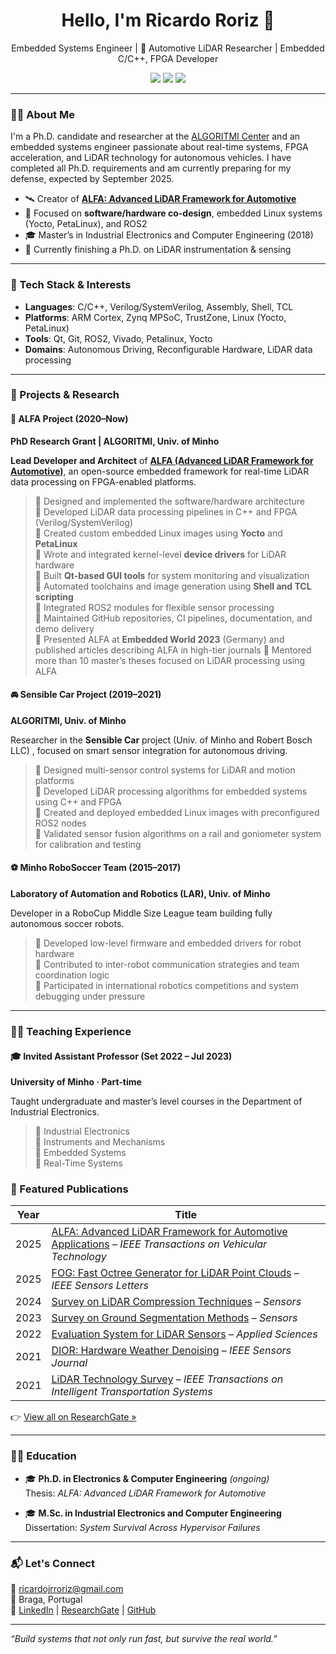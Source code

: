 <!-- Ricardo Roriz GitHub Profile README -->

<h1 align="center">Hello, I'm Ricardo Roriz 👋</h1>

<p align="center">
   Embedded Systems Engineer | 🚗 Automotive LiDAR Researcher | Embedded C/C++, FPGA Developer  
</p>

<p align="center">
  <a href="https://www.linkedin.com/in/ricardo-roriz/"><img src="https://img.shields.io/badge/-LinkedIn-blue?logo=linkedin&style=flat" /></a>
  <a href="https://www.researchgate.net/profile/Ricardo-Roriz"><img src="https://img.shields.io/badge/-ResearchGate-green?logo=researchgate&style=flat" /></a>
  <a href="https://github.com/alfa-project/alfa-framework"><img src="https://img.shields.io/badge/-ALFA%20Project-gray?logo=github&style=flat" /></a>
</p>

---

### 👨‍💻 About Me

I'm a Ph.D. candidate and researcher at the [ALGORITMI Center](https://algoritmi.uminho.pt/) and an embedded systems engineer passionate about real-time systems, FPGA acceleration, and LiDAR technology for autonomous vehicles.
I have completed all Ph.D. requirements and am currently preparing for my defense, expected by September 2025.

- 🛰️ Creator of **[ALFA: Advanced LiDAR Framework for Automotive](https://github.com/alfa-project/alfa-framework)**  
- 🧠 Focused on **software/hardware co-design**, embedded Linux systems (Yocto, PetaLinux), and ROS2  
- 🎓 Master’s in Industrial Electronics and Computer Engineering (2018)  
- 📝 Currently finishing a Ph.D. on LiDAR instrumentation & sensing  

---

### 🚀 Tech Stack & Interests

- **Languages**: C/C++, Verilog/SystemVerilog, Assembly, Shell, TCL  
- **Platforms**: ARM Cortex, Zynq MPSoC, TrustZone, Linux (Yocto, PetaLinux)  
- **Tools**: Qt, Git, ROS2, Vivado, Petalinux, Yocto  
- **Domains**: Autonomous Driving, Reconfigurable Hardware, LiDAR data processing

---

### 🧪 Projects & Research

#### 🧭 ALFA Project (2020–Now)  
**PhD Research Grant | ALGORITMI, Univ. of Minho**  

**Lead Developer and Architect** of [**ALFA (Advanced LiDAR Framework for Automotive)**](https://github.com/alfa-project/alfa-framework), an open-source embedded framework for real-time LiDAR data processing on FPGA-enabled platforms.

> 🔹 Designed and implemented the software/hardware architecture  
> 🔹 Developed LiDAR data processing pipelines in C++ and FPGA (Verilog/SystemVerilog)  
> 🔹 Created custom embedded Linux images using **Yocto** and **PetaLinux**  
> 🔹 Wrote and integrated kernel-level **device drivers** for LiDAR hardware  
> 🔹 Built **Qt-based GUI tools** for system monitoring and visualization  
> 🔹 Automated toolchains and image generation using **Shell and TCL scripting**  
> 🔹 Integrated ROS2 modules for flexible sensor processing  
> 🔹 Maintained GitHub repositories, CI pipelines, documentation, and demo delivery  
> 🔹 Presented ALFA at **Embedded World 2023** (Germany) and published articles describing ALFA in high-tier journals 
> 🔹 Mentored more than 10 master’s theses focused on LiDAR processing using ALFA  

#### 🚘 Sensible Car Project (2019–2021)  
**ALGORITMI, Univ. of Minho**

Researcher in the **Sensible Car** project (Univ. of Minho and Robert Bosch LLC) , focused on smart sensor integration for autonomous driving.

> 🔹 Designed multi-sensor control systems for LiDAR and motion platforms  
> 🔹 Developed LiDAR processing algorithms for embedded systems using C++ and FPGA  
> 🔹 Created and deployed embedded Linux images with preconfigured ROS2 nodes  
> 🔹 Validated sensor fusion algorithms on a rail and goniometer system for calibration and testing  

#### ⚽ Minho RoboSoccer Team (2015–2017)  
**Laboratory of Automation and Robotics (LAR), Univ. of Minho**

Developer in a RoboCup Middle Size League team building fully autonomous soccer robots.

> 🔹 Developed low-level firmware and embedded drivers for robot hardware  
> 🔹 Contributed to inter-robot communication strategies and team coordination logic  
> 🔹 Participated in international robotics competitions and system debugging under pressure  

---

### 🧑‍🏫 Teaching Experience

#### 🎓 Invited Assistant Professor (Set 2022 – Jul 2023)  
**University of Minho · Part-time**

Taught undergraduate and master’s level courses in the Department of Industrial Electronics.

> 🔹 Industrial Electronics  
> 🔹 Instruments and Mechanisms  
> 🔹 Embedded Systems  
> 🔹 Real-Time Systems  

### 📰 Featured Publications

| Year | Title |
|------|-------|
| 2025 | [ALFA: Advanced LiDAR Framework for Automotive Applications](https://ieeexplore.ieee.org/document/11024231) – *IEEE Transactions on Vehicular Technology* |
| 2025 | [FOG: Fast Octree Generator for LiDAR Point Clouds](https://doi.org/10.1109/LSENS.2024.3520800) – *IEEE Sensors Letters* |
| 2024 | [Survey on LiDAR Compression Techniques](https://doi.org/10.3390/s24103185) – *Sensors* |
| 2023 | [Survey on Ground Segmentation Methods](https://doi.org/10.3390/s23020601) – *Sensors* |
| 2022 | [Evaluation System for LiDAR Sensors](https://doi.org/10.3390/app122413003) – *Applied Sciences* |
| 2021 | [DIOR: Hardware Weather Denoising](https://doi.org/10.1109/jsen.2021.3133873) – *IEEE Sensors Journal* |
| 2021 | [LiDAR Technology Survey](https://doi.org/10.1109/TITS.2021.3086804) – *IEEE Transactions on Intelligent Transportation Systems* | 

👉 [View all on ResearchGate »](https://www.researchgate.net/profile/Ricardo-Roriz)

---

### 🧑‍🏫 Education

- 🎓 **Ph.D. in Electronics & Computer Engineering** *(ongoing)*  
  Thesis: *ALFA: Advanced LiDAR Framework for Automotive*

- 🎓 **M.Sc. in Industrial Electronics and Computer Engineering**  
  Dissertation: *System Survival Across Hypervisor Failures*

---

### 📬 Let's Connect

📧 ricardojrroriz@gmail.com  
📍 Braga, Portugal  
🔗 [LinkedIn](https://www.linkedin.com/in/ricardo-roriz/) | [ResearchGate](https://www.researchgate.net/profile/Ricardo-Roriz) | [GitHub](https://github.com/alfa-project)

---

_“Build systems that not only run fast, but survive the real world.”_
